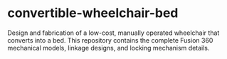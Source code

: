 # convertible-wheelchair-bed
Design and fabrication of a low-cost, manually operated wheelchair that converts into a bed. This repository contains the complete Fusion 360 mechanical models, linkage designs, and locking mechanism details.
